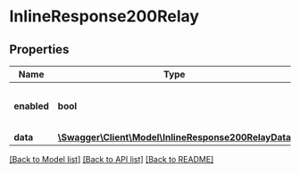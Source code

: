 # InlineResponse200Relay

## Properties
Name | Type | Description | Notes
------------ | ------------- | ------------- | -------------
**enabled** | **bool** | Status of your SMTP Account (true&#x3D;Enabled, false&#x3D;Disabled) | 
**data** | [**\Swagger\Client\Model\InlineResponse200RelayData**](InlineResponse200RelayData.md) |  | [optional] 

[[Back to Model list]](../README.md#documentation-for-models) [[Back to API list]](../README.md#documentation-for-api-endpoints) [[Back to README]](../README.md)


